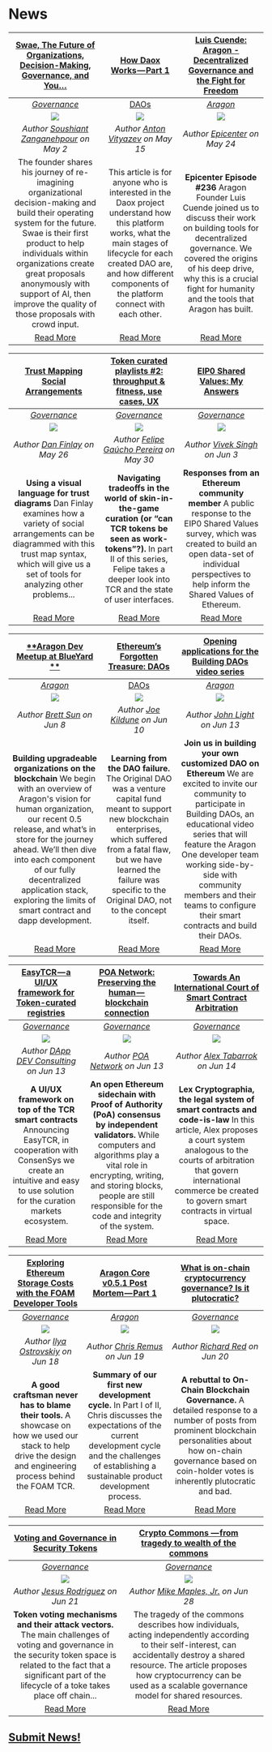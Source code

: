 # News

[**Swae, The Future of Organizations, Decision-Making, Governance, and You…**](https://medium.com/swae/swae-the-future-of-organizations-decision-making-governance-and-you-4ec94a99f899) | [**How Daox Works — Part 1**](https://medium.com/daox/how-daox-works-part-1-a1d2a456cbe7) | [**Luis Cuende: Aragon - Decentralized Governance and the Fight for Freedom**](https://soundcloud.com/epicenterbitcoin/eb-236/) |
:-----------:|:-----------:|:-----------:|
[_Governance_](governance.md) | [DAOs](daos.md) | [_Aragon_](aragon.md) |
[<img src="http://www.swae.io/wp-content/uploads/2018/02/logo@3x.png">](https://medium.com/swae/swae-the-future-of-organizations-decision-making-governance-and-you-4ec94a99f899) | [<img src="https://cdn-images-1.medium.com/max/1000/1*mokPhiFWuufVAajUNgjnuQ.png">](https://medium.com/daox/how-daox-works-part-1-a1d2a456cbe7) | [<img src="https://i1.sndcdn.com/artworks-000352234458-n15z5o-t500x500.jpg">](https://soundcloud.com/epicenterbitcoin/eb-236/) |
_Author [Soushiant Zanganehpour](https://medium.com/@soushiant) on May 2_ | _Author [Anton Vityazev](https://medium.com/@vityazevanton) on May 15_ | _Author [Epicenter](https://soundcloud.com/epicenterbitcoin) on May 24_ |
The founder shares his journey of re-imagining organizational decision-making and build their operating system for the future. Swae is their first product to help individuals within organizations create great proposals anonymously with support of AI, then improve the quality of those proposals with crowd input. | This article is for anyone who is interested in the Daox project understand how this platform works, what the main stages of lifecycle for each created DAO are, and how different components of the platform connect with each other. | **Epicenter Episode #236** Aragon Founder Luis Cuende joined us to discuss their work on building tools for decentralized governance. We covered the origins of his deep drive, why this is a crucial fight for humanity and the tools that Aragon has built. |
[Read More](https://medium.com/swae/swae-the-future-of-organizations-decision-making-governance-and-you-4ec94a99f899) | [Read More](https://medium.com/daox/how-daox-works-part-1-a1d2a456cbe7) | [Read More](https://soundcloud.com/epicenterbitcoin/eb-236/) |

[**Trust Mapping Social Arrangements**](https://medium.com/capabul/trust-mapping-social-arrangements-7fd03b2bf627) | [**Token curated playlists #2: throughput & fitness, use cases, UX**](https://medium.com/paratii/token-curated-playlists-2-throughput-fitness-use-cases-ux-6421733b0063) | [**EIP0 Shared Values: My Answers**](https://medium.com/coinmonks/eip0-shared-values-my-answers-9f9a6767dffd) |
:-----------:|:-----------:|:-----------:|
[_Governance_](governance.md) | [_Governance_](governance.md) | [_Governance_](governance.md) |
[<img src="https://cdn-images-1.medium.com/max/800/1*kwUBxvjOeXj3PbV2W_gT8A.png">](https://medium.com/capabul/trust-mapping-social-arrangements-7fd03b2bf627) | [<img src="https://cdn-images-1.medium.com/max/1000/1*H6tbiAX9al-BVFfslxc2ZQ.png">](https://medium.com/paratii/token-curated-playlists-2-throughput-fitness-use-cases-ux-6421733b0063) | [<img src="https://cdn-images-1.medium.com/max/1000/1*gpX2u-ym_e_R-jzWhbstjw.jpeg">](https://medium.com/coinmonks/eip0-shared-values-my-answers-9f9a6767dffd) |
_Author [Dan Finlay](https://medium.com/@danfinlay) on May 26_ | _Author [Felipe Gaúcho Pereira](https://medium.com/@felipegachopereira) on May 30_ | _Author [Vivek Singh](https://medium.com/@vivek.m.singh) on Jun 3_  |
**Using a visual language for trust diagrams** Dan Finlay examines how a variety of social arrangements can be diagrammed with this trust map syntax, which will give us a set of tools for analyzing other problems... | **Navigating tradeoffs in the world of skin-in-the-game curation (or “can TCR tokens be seen as work-tokens”?).** In part II of this series, Felipe takes a deeper look into TCR and the state of user interfaces. | **Responses from an Ethereum community member** A public response to the EIP0 Shared Values survey, which was created to build an open data-set of individual perspectives to help inform the Shared Values of Ethereum. |
[Read More](https://medium.com/capabul/trust-mapping-social-arrangements-7fd03b2bf627) | [Read More](https://medium.com/paratii/token-curated-playlists-2-throughput-fitness-use-cases-ux-6421733b0063) | [Read More](https://medium.com/coinmonks/eip0-shared-values-my-answers-9f9a6767dffd) |

[**Aragon Dev Meetup at BlueYard **](https://www.youtube.com/watch?v=atEnUHLaPE0&feature=youtu.be) | [**Ethereum’s Forgotten Treasure: DAOs**](https://cryptoslate.com/ethereums-forgotten-treasure-daos/) | [**Opening applications for the Building DAOs video series**](https://blog.aragon.one/opening-applications-for-the-building-daos-video-series-81a17c92149f) |
:-----------:|:-----------:|:-----------:|
[_Aragon_](aragon.md) | [DAOs](daos.md) | [_Aragon_](aragon.md) |
[<img src="https://i.ytimg.com/vi/atEnUHLaPE0/maxresdefault.jpg">](https://www.youtube.com/watch?v=atEnUHLaPE0&feature=youtu.be) | [<img src="https://images.unsplash.com/photo-1516434233442-0c69c369b66d?ixlib=rb-0.3.5&ixid=eyJhcHBfaWQiOjEyMDd9&s=2c02393e44448e27bd588d1c872b7595&auto=format&fit=crop&w=800&q=80">](https://cryptoslate.com/ethereums-forgotten-treasure-daos/) | [<img src="https://cdn-images-1.medium.com/max/2000/0*QeSEqPFWg06e7F8h">](https://blog.aragon.one/opening-applications-for-the-building-daos-video-series-81a17c92149f) |
_Author [Brett Sun](https://github.com/sohkai) on Jun 8_ | _Author [Joe Kildune](https://cryptoslate.com/author/joe-kildune/) on Jun 10_ | _Author [John Light](https://blog.aragon.one/@lightcoin) on Jun 13_ |
**Building upgradeable organizations on the blockchain** We begin with an overview of Aragon's vision for human organization, our recent 0.5 release, and what’s in store for the journey ahead. We’ll then dive into each component of our fully decentralized application stack, exploring the limits of smart contract and dapp development. | **Learning from the DAO failure.** The Original DAO was a venture capital fund meant to support new blockchain enterprises, which suffered from a fatal flaw, but we have learned the failure was specific to the Original DAO, not to the concept itself. | **Join us in building your own customized DAO on Ethereum** We are excited to invite our community to participate in Building DAOs, an educational video series that will feature the Aragon One developer team working side-by-side with community members and their teams to configure their smart contracts and build their DAOs. |
[Read More](https://www.youtube.com/watch?v=atEnUHLaPE0&feature=youtu.be) | [Read More](https://cryptoslate.com/ethereums-forgotten-treasure-daos/) | [Read More](https://blog.aragon.one/opening-applications-for-the-building-daos-video-series-81a17c92149f) |

[**EasyTCR — a UI/UX framework for Token-curated registries**](https://medium.com/dappdev/easytcr-a-ui-ux-framework-for-token-curated-registries-dd80a8bcc6c6) | [**POA Network: Preserving the human — blockchain connection**](https://medium.com/poa-network/poa-network-preserving-the-human-blockchain-connection-774e221308aa) | [**Towards An International Court of Smart Contract Arbitration**](https://marginalrevolution.com/marginalrevolution/2018/06/towards-international-court-smart-contract-arbitration.html) |
:-----------:|:-----------:|:-----------:|
[_Governance_](governance.md) | [_Governance_](governance.md) | [_Governance_](governance.md) |
[<img src="https://cdn-images-1.medium.com/max/800/1*uskfNJIZA50toPjBxw8YAQ.png">](https://medium.com/dappdev/easytcr-a-ui-ux-framework-for-token-curated-registries-dd80a8bcc6c6) | [<img src="https://cdn-images-1.medium.com/max/800/1*OALwmEp8ED1uwtkX0oOLzw.png">](https://medium.com/poa-network/poa-network-preserving-the-human-blockchain-connection-774e221308aa) | [<img src="https://images.unsplash.com/photo-1515040242872-08257d6d08c2?ixlib=rb-0.3.5&s=e7e07b35570d150a85700c871139f1fb&auto=format&fit=crop&w=800&q=80">](https://marginalrevolution.com/marginalrevolution/2018/06/towards-international-court-smart-contract-arbitration.html) |
_Author [DApp DEV Consulting](https://medium.com/@dappdev) on Jun 13_ | _Author [POA Network](https://medium.com/@poanetwork) on Jun 13_ | _Author [Alex Tabarrok](https://marginalrevolution.com/about) on Jun 14_ |
**A UI/UX framework on top of the TCR smart contracts** Announcing EasyTCR, in cooperation with ConsenSys we create an intuitive and easy to use solution for the curation markets ecosystem. | **An open Ethereum sidechain with Proof of Authority (PoA) consensus by independent validators.** While computers and algorithms play a vital role in encrypting, writing, and storing blocks, people are still responsible for the code and integrity of the system. | **Lex Cryptographia, the legal system of smart contracts and code-is-law** In this article, Alex proposes a court system analogous to the courts of arbitration that govern international commerce be created to govern smart contracts in virtual space. |
[Read More](https://medium.com/dappdev/easytcr-a-ui-ux-framework-for-token-curated-registries-dd80a8bcc6c6) | [Read More](https://medium.com/poa-network/poa-network-preserving-the-human-blockchain-connection-774e221308aa) | [Read More](https://marginalrevolution.com/marginalrevolution/2018/06/towards-international-court-smart-contract-arbitration.html) |

[**Exploring Ethereum Storage Costs with the FOAM Developer Tools**](https://blog.foam.space/exploring-ethereum-storage-costs-with-the-foam-developer-tools-96d84e1a06b5) | [**Aragon Core v0.5.1 Post Mortem — Part 1**](https://blog.aragon.one/aragon-core-v0-5-1-post-mortem-part-1-85b0897b9157) | [**What is on-chain cryptocurrency governance? Is it plutocratic?**](https://medium.com/@richardred/what-is-on-chain-cryptocurrency-governance-is-it-plutocratic-bfb407ef6f1) |
:-----------:|:-----------:|:-----------:|
[_Governance_](governance.md) | [_Aragon_](aragon.md) | [_Governance_](governance.md) |
[<img src="https://cdn-images-1.medium.com/max/800/1*kbBSEYx4ssictZbc2P3IgQ.jpeg">](https://blog.foam.space/exploring-ethereum-storage-costs-with-the-foam-developer-tools-96d84e1a06b5) | [<img src="https://cdn-images-1.medium.com/max/1000/1*-hd2CC4ZPZ6N5wmhH7YTZA.jpeg">](https://blog.aragon.one/aragon-core-v0-5-1-post-mortem-part-1-85b0897b9157) | [<img src="https://images.unsplash.com/photo-1499909694555-1ae5b7067b1a?ixlib=rb-0.3.5&ixid=eyJhcHBfaWQiOjEyMDd9&s=85c6f4950e33e2feb5252e160c649a21&auto=format&fit=crop&w=800&q=80">](https://medium.com/@richardred/what-is-on-chain-cryptocurrency-governance-is-it-plutocratic-bfb407ef6f1) |
_Author [Ilya Ostrovskiy](https://blog.foam.space/@iostat_foam) on Jun 18_ | _Author [Chris Remus](https://blog.aragon.one/@cjremus) on Jun 19_ | _Author [Richard Red](https://medium.com/@richardred) on Jun 20_ |
**A good craftsman never has to blame their tools.** A showcase on how we used our stack to help drive the design and engineering process behind the FOAM TCR. | **Summary of our first new development cycle.** In Part I of II, Chris discusses the expectations of the current development cycle and the challenges of establishing a sustainable product development process. | **A rebuttal to On-Chain Blockchain Governance.** A detailed response to a number of posts from prominent blockchain personalities about how on-chain governance based on coin-holder votes is inherently plutocratic and bad. |
[Read More](https://blog.foam.space/exploring-ethereum-storage-costs-with-the-foam-developer-tools-96d84e1a06b5) | [Read More](https://blog.aragon.one/aragon-core-v0-5-1-post-mortem-part-1-85b0897b9157) | [Read More](https://medium.com/@richardred/what-is-on-chain-cryptocurrency-governance-is-it-plutocratic-bfb407ef6f1) |

[**Voting and Governance in Security Tokens**](https://medium.com/coinmonks/voting-and-governance-in-security-tokens-1e3d041dabb8) | [**Crypto Commons — from tragedy to wealth of the commons**](https://blog.usejournal.com/crypto-commons-da602fb98138) | |
:-----------:|:-----------:|:-----------:|
[_Governance_](governance.md) | [_Governance_](governance.md) | |
[<img src="https://cdn-images-1.medium.com/max/800/1*F7oHt_loAWz4EACe_SqRgQ.jpeg">](https://medium.com/coinmonks/voting-and-governance-in-security-tokens-1e3d041dabb8) | [<img src="https://cdn.britannica.com/668x448/09/134309-004-ABF9FE28.jpg">](https://blog.usejournal.com/crypto-commons-da602fb98138) | |
_Author [Jesus Rodriguez](https://medium.com/@jrodthoughts) on Jun 21_ | _Author [Mike Maples, Jr.](https://blog.usejournal.com/@m2jr) on Jun 28_ |
**Token voting mechanisms and their attack vectors.** The main challenges of voting and governance in the security token space is related to the fact that a significant part of the lifecycle of a toke takes place off chain... | The tragedy of the commons describes how individuals, acting independently according to their self-interest, can accidentally destroy a shared resource. The article proposes how cryptocurrency can be used as a scalable governance model for shared resources. | |
[Read More](https://medium.com/coinmonks/voting-and-governance-in-security-tokens-1e3d041dabb8) | [Read More](https://blog.usejournal.com/crypto-commons-da602fb98138) | |

## [Submit News!](../guides/guide_for_submitting_news.md)
